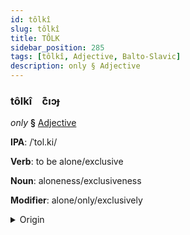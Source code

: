 ```yaml
---
id: tôlkî
slug: tôlkî
title: TÔLK
sidebar_position: 285
tags: [tôlkî, Adjective, Balto-Slavic]
description: only § Adjective
---
```


### tôlkî&emsp;<span kind="abugida">c͊ıɔɟ</span>

*only* **§** [Adjective](../../tags/Adjective)

**IPA**: /ˈtol.ki/

**Verb**: to be alone/exclusive

**Noun**: aloneness/exclusiveness

**Modifier**: alone/only/exclusively

<details>
    <summary>Origin</summary>
    Belarusian то́лькі tólʹki [ˈtolʲkʲi]<br/>
    <em>Balto-Slavic Language Family</em>
</details>